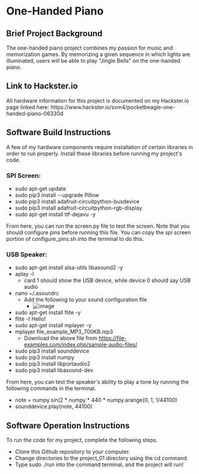 <h1> One-Handed Piano </h1>
<h2> Brief Project Background </h2>
The one-handed piano project combines my passion for music and memorization games. By memorizing a given sequence in which lights are illuminated, users will be able to play "Jingle Bells" on the one-handed piano. 
<h2> Link to Hackster.io </h2>
All hardware information for this project is documented on my Hackster.io page linked here: https://www.hackster.io/svm4/pocketbeagle-one-handed-piano-06330d
<h2> Software Build Instructions </h2>
A few of my hardware components require installation of certain libraries in order to run properly. Install these libraries before running my project's code. 

<h3> SPI Screen: </h3>

- sudo apt-get update
- sudo pip3 install --upgrade Pillow
- sudo pip3 install adafruit-circuitpython-busdevice
- sudo pip3 install adafruit-circuitpython-rgb-display
- sudo apt-get install ttf-dejavu -y

From here, you can run the screen.py file to test the screen. Note that you should configure pins before running this file. You can copy the spi screen portion of configure_pins.sh into the terminal to do this. 

<h3> USB Speaker: </h3>

- sudo apt-get install alsa-utils libasound2 -y
- aplay -l
  - card 1 should show the USB device, while device 0 should say USB audio
- nano ~/.asoundrc
  - Add the following to your sound configuration file
      - ![image](https://github.com/svm4/ENGI301/assets/144633219/e0c33083-2f0f-4af5-983d-27628d1ea3e9)
- sudo apt-get install flite -y
- flite -t Hello!
- sudo apt-get install mplayer -y
- mplayer file_example_MP3_700KB.mp3
  - Download the above file from https://file-examples.com/index.php/sample-audio-files/
- sudo pip3 install sounddevice
- sudo pip3 install numpy
- sudo pip3 install libportaudio2
- sudo pip3 install libasound-dev

From here, you can test the speaker's ability to play a tone by running the following commands in the terminal.

- note = numpy.sin(2 * numpy * 440 * numpy.arange(0, 1, 1/44100)
- sounddevice.play(note, 44100)
  
<h2> Software Operation Instructions </h2>
To run the code for my project, complete the following steps.

- Clone this Github repository to your computer.
- Change directories to the project_01 directory using the cd command.
- Type sudo ./run into the command terminal, and the project will run!
